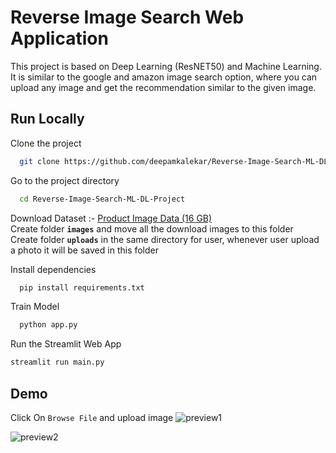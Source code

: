 
# Reverse Image Search Web Application

This project is based on Deep Learning (ResNET50) and Machine Learning. 
It is similar to the google and amazon image search option, where 
you can upload any image and get the recommendation similar
to the given image.

## Run Locally

Clone the project

```bash
  git clone https://github.com/deepamkalekar/Reverse-Image-Search-ML-DL-Project.git
```

Go to the project directory

```bash
  cd Reverse-Image-Search-ML-DL-Project
```
Download Dataset :- [Product Image Data (16 GB)](https://www.kaggle.com/paramaggarwal/fashion-product-images-dataset)
\
Create folder **``images``** and move all the download images to this folder
\
Create folder **``uploads``** in the same directory for user, whenever user upload a photo it will be saved in this folder

Install dependencies

```bash
  pip install requirements.txt
```
Train Model
```bash
  python app.py
```
Run the Streamlit Web App
```bash
streamlit run main.py
```
  
## Demo
Click On ```Browse File``` and upload image
![preview1](https://github.com/deepamkalekar/Reverse-Image-Search-ML-DL-Project/blob/master/preview1.png)

![preview2](https://github.com/deepamkalekar/Reverse-Image-Search-ML-DL-Project/blob/master/preview2.png)

  
